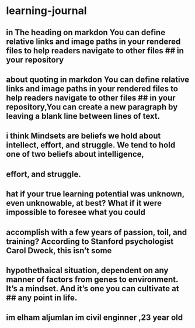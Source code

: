 # learning-journal 
## in The heading on markdon  You can define relative links and image paths in your rendered files to help readers navigate to other files ## in your repository
## about quoting in markdon You can define relative links and image paths in your rendered files to help readers navigate to other files ## in your repository,You can create a new paragraph by leaving a blank line between lines of text.
##  i think Mindsets are beliefs we hold about intellect, effort, and struggle. We tend to hold one of two beliefs about intelligence,  
## effort, and struggle.
## hat if your true learning potential was unknown, even unknowable, at best? What if it were impossible to foresee what you could
## accomplish with a few years of passion, toil, and training? According to Stanford psychologist Carol Dweck, this isn’t some
## hypothethaical situation, dependent on any manner of factors from genes to environment. It’s a mindset. And it’s one you can cultivate at  ## any point in life.
## im elham aljumlan im civil enginner ,23 year old
